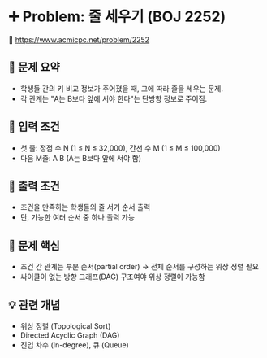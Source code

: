# ➕ Problem: 줄 세우기 (BOJ 2252)

🔗 https://www.acmicpc.net/problem/2252

## 📌 문제 요약

- 학생들 간의 키 비교 정보가 주어졌을 때, 그에 따라 줄을 세우는 문제.
- 각 관계는 "A는 B보다 앞에 서야 한다"는 단방향 정보로 주어짐.

## 🔢 입력 조건

- 첫 줄: 정점 수 N (1 ≤ N ≤ 32,000), 간선 수 M (1 ≤ M ≤ 100,000)
- 다음 M줄: A B (A는 B보다 앞에 서야 함)

## 🎯 출력 조건

- 조건을 만족하는 학생들의 줄 서기 순서 출력
- 단, 가능한 여러 순서 중 하나 출력 가능

## 🧠 문제 핵심

- 조건 간 관계는 부분 순서(partial order) → 전체 순서를 구성하는 위상 정렬 필요
- 싸이클이 없는 방향 그래프(DAG) 구조여야 위상 정렬이 가능함

## 💡 관련 개념

- 위상 정렬 (Topological Sort)
- Directed Acyclic Graph (DAG)
- 진입 차수 (In-degree), 큐 (Queue)
